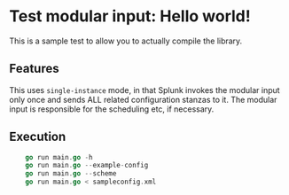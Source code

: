 # Test modular input: Hello world!
This is a sample test to allow you to actually compile the library. 

## Features
This uses `single-instance` mode, in that Splunk invokes the modular input only once and sends ALL related configuration stanzas to it. 
The modular input is responsible for the scheduling etc, if necessary.

## Execution

```go
    go run main.go -h
    go run main.go --example-config
    go run main.go --scheme
    go run main.go < sampleconfig.xml
```
